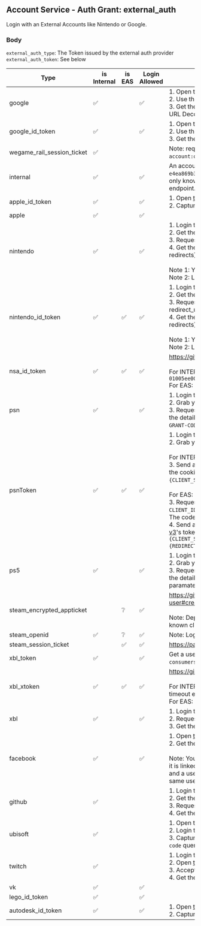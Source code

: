 ## Account Service - Auth Grant: external_auth

Login with an External Accounts like Nintendo or Google.

### Body

`external_auth_type`: The Token issued by the external auth provider \
`external_auth_token`: See below

| Type                       | is Internal | is EAS | Login Allowed | Obtaining Token                                                                                                                                                                                                                                                                                                                                                                                                                                                                                                                                                                                                                                                                                                                                                                                                                                                                                                                                                                                                                                                                                                                                                                                                                                                                                                                                                                                                                                                 |
| -------------------------- | ----------- | ------ | ------------- | --------------------------------------------------------------------------------------------------------------------------------------------------------------------------------------------------------------------------------------------------------------------------------------------------------------------------------------------------------------------------------------------------------------------------------------------------------------------------------------------------------------------------------------------------------------------------------------------------------------------------------------------------------------------------------------------------------------------------------------------------------------------------------------------------------------------------------------------------------------------------------------------------------------------------------------------------------------------------------------------------------------------------------------------------------------------------------------------------------------------------------------------------------------------------------------------------------------------------------------------------------------------------------------------------------------------------------------------------------------------------------------------------------------------------------------------------------------- |
| google                     | ✅          |        | ✅            | 1. Open the [Google Web Login](https://accounts.google.com/o/oauth2/v2/auth?client_id=81931294547-ict6llss8611g9nglndn2bnln48bo59d.apps.googleusercontent.com&response_type=code&scope=openid&redirect_uri=https://accounts.epicgames.com/OAuthAuthorized) <br/> 2. Use the Google Account you want to login with to Epic Games <br/> 3. Get the `code` from the URL when the Epic Games Error shows up (Must get URL Decoded before using it!)                                                                                                                                                                                                                                                                                                                                                                                                                                                                                                                                                                                                                                                                                                                                                                                                                                                                                                                                                                                                                 |
| google_id_token            | ✅          |        | ✅            | 1. Open the [Google Web Login](https://accounts.google.com/o/oauth2/v2/auth?client_id=81931294547-ict6llss8611g9nglndn2bnln48bo59d.apps.googleusercontent.com&response_type=id_token&scope=openid&nonce=egs&redirect_uri=https://accounts.epicgames.com/OAuthAuthorized) <br/> 2. Use the Google Account you want to login with to Epic Games <br/> 3. Get the `id_token` from the URL when the Epic Games Error shows up                                                                                                                                                                                                                                                                                                                                                                                                                                                                                                                                                                                                                                                                                                                                                                                                                                                                                                                                                                                                                                       |
| wegame_rail_session_ticket | ✅          |        |               | Note: requires client credentials to have `account:oauth:ext_auth:wegame:rail_session_ticket` to work properly                                                                                                                                                                                                                                                                                                                                                                                                                                                                                                                                                                                                                                                                                                                                                                                                                                                                                                                                                                                                                                                                                                                                                                                                                                                                                                                                                  |
| internal                   | ✅          |        | ✅            | An account id and an internal auth key seperated by a colon (e.g. `e4ea869b3d6841f6ab2346e9b5e72648:f048e0700a604714b0a2b117320c5cab`). The only known way to obtain an internal auth key is via the [Create Account](../../Account/CreateAccount.md) endpoint.                                                                                                                                                                                                                                                                                                                                                                                                                                                                                                                                                                                                                                                                                                                                                                                                                                                                                                                                                                                                                                                                                                                                                                                                 |
| apple_id_token             | ✅          |        | ✅            | 1. Open [this URL](https://appleid.apple.com/auth/authorize?client_id=com.epicgames.siwa&redirect_uri=https://www.epicgames.com/id/api/apple/oauth-authorized&response_type=code+id_token&scope=openid) and allow access. <br/> 2. Capture the id_token from the hash fragment of the url you are redirected to.                                                                                                                                                                                                                                                                                                                                                                                                                                                                                                                                                                                                                                                                                                                                                                                                                                                                                                                                                                                                                                                                                                                                                      |
| apple                      | ✅          |        | ✅            |                                                                                                                                                                                                                                                                                                                                                                                                                                                                                                                                                                                                                                                                                                                                                                                                                                                                                                                                                                                                                                                                                                                                                                                                                                                                                                                                                                                                                                                                 |
| nintendo                   | ✅          |        | ✅            | 1. Login to [Nintendo](https://accounts.nintendo.com/login) <br/> 2. Get the `NASID` cookie <br/> 3. Request [this URL](https://accounts.nintendo.com/connect/1.0.0/authorize/consent?client_id=1f6a6a4806931686&redirect_uri=https%3A%2F%2Faccounts.epicgames.com%2FOAuthAuthorized&display=popup&state=egs&force_verify=true&scope=openid+user.screenName&response_type=code) with the cookie <br/> 4. Get the `code` from the url params or the `location` header (If you dont follow redirects) <br/><br/> Note 1: You dont need to follow the redirects<br/>Note 2: Logging out of the Nintendo Website invalidates the `NASID`                                                                                                                                                                                                                                                                                                                                                                                                                                                                                                                                                                                                                                                                                                                                                                                                                            |
| nintendo_id_token          | ✅          | ✅     | ✅            | 1. Login to [Nintendo](https://accounts.nintendo.com/login) <br/> 2. Get the `NASID` cookie <br/> 3. Request [this URL](https://accounts.nintendo.com/connect/1.0.0/authorize/consent?client_id=1f6a6a4806931686&redirect_uri=https%3A%2F%2Faccounts.epicgames.com%2FOAuthAuthorized&display=popup&state=egs&force_verify=true&scope=openid+user.screenName&response_type=id_token) with the cookie (if using EAS, replace the client_id and the redirect_url with the respective values of the client setup in dev portal) <br/> 4. Get the `id_token` from the url or the `location` header (If you dont follow redirects) <br/><br/> Note 1: You dont need to follow the redirects<br/>Note 2: Logging out of the Nintendo Website invalidates the `NASID`                                                                                                                                                                                                                                                                                                                                                                                                                                                                                                                                                                                                                                                                                                   |
| nsa_id_token               | ✅          | ✅     | ✅            | https://github.com/kinnay/NintendoClients/wiki/BAAS-Server#post-100login <br/><br/> For INTERNAL: Use an appAuthNToken for `010025400aece000` or `01005ee0036ec000` <br/> For EAS: Use an appAuthNToken for the app id configured in dev portal.                                                                                                                                                                                                                                                                                                                                                                                                                                                                                                                                                                                                                                                                                                                                                                                                                                                                                                                                                                                                                                                                                                                                                                                                                |
| psn                        | ✅          |        | ✅            | 1. Login to [PlayStation](https://id.sonyentertainmentnetwork.com/id/management_ca/) <br/> 2. Grab your `npsso` cookie from [here](https://ca.account.sony.com/api/v1/ssocookie) <br/> 3. Request [this URL](https://ca.account.sony.com/api/v1/oauth/authorize?client_id=CLIENT_ID&redirect_uri=REDIRECT_URI&response_type=code&scope=psn:s2s) with the cookie, replacing `CLIENT_ID` and `REDIRECT_URI` with the details of the client's PSN configuration. The code will be in both the `X-NP-GRANT-CODE` header and the `code` query paramater of the location header.                                                                                                                                                                                                                                                                                                                                                                                                                                                                                                                                                                                                                                                                                                                                                                                                                                                                                      |
| psnToken                   | ✅          | ✅     | ✅            | 1. Login to [PlayStation](https://id.sonyentertainmentnetwork.com/id/management_ca/) <br/> 2. Grab your `npsso` cookie from [here](https://ca.account.sony.com/api/v1/ssocookie) <br/><br/> For INTERNAL: <br/> 3. Send an `application/x-www-form-urlencoded` POST request to [this URL](https://auth.api.sonyentertainmentnetwork.com/2.0/oauth/token) with the cookie and a post body of `client_id={CLIENT_ID}&client_secret={CLIENT_SECRET}&grant_type=sso_cookie&scope={ANY_SCOPE}`. <br/><br/> For EAS: <br/> 3. Request either [v1](https://ca.account.sony.com/api/v1/oauth/authorize?client_id=CLIENT_ID&redirect_uri=REDIRECT_URI&response_type=code&scope=openid) or [v3](https://ca.account.sony.com/api/authz/v3/oauth/authorize?client_id=CLIENT_ID&redirect_uri=REDIRECT_URI&response_type=code&scope=openid)'s authorize endpoint with the cookie, replacing `CLIENT_ID` and `REDIRECT_URI` with the details of the client's PSN configuration. The code will be in the `code` query paramater of the location header. <br/> 4. Send an `application/x-www-form-urlencoded` POST request to either [v1](https://auth.api.sonyentertainmentnetwork.com/2.0/oauth/token) or [v3](https://ca.account.sony.com/api/authz/v3/oauth/token)'s token endpoint with a post body of `client_id={CLIENT_ID}&client_secret={CLIENT_SECRET}&grant_type=authorization_code&code={CODE}&redirect_uri={REDIRECT_URI}`. The token will be the `id_token` field. |
| ps5                        | ✅          |        | ✅            | 1. Login to [PlayStation](https://id.sonyentertainmentnetwork.com/id/management_ca/) <br/> 2. Grab your `npsso` cookie from [here](https://ca.account.sony.com/api/v1/ssocookie) <br/> 3. Request [this URL](https://ca.account.sony.com/api/authz/v3/oauth/authorize?client_id=CLIENT_ID&redirect_uri=REDIRECT_URI&response_type=code&scope=psn:s2s) with the cookie, replacing `CLIENT_ID` and `REDIRECT_URI` with the details of the client's PSN configuration. The code will be in the `code` query paramater of the location header.                                                                                                                                                                                                                                                                                                                                                                                                                                                                                                                                                                                                                                                                                                                                                                                                                                                                                                                      |
| steam_encrypted_appticket  |             | ❔     | ✅            | https://github.com/DoctorMcKay/node-steam-user#createencryptedappticketappid-userdata-callback <br/><br/> Note: Deprecated in favor of `steam_session_ticket`. Login is blocked for all known clients.                                                                                                                                                                                                                                                                                                                                                                                                                                                                                                                                                                                                                                                                                                                                                                                                                                                                                                                                                                                                                                                                                                                                                                                                                                                          |
| steam_openid               | ✅          | ❔     | ✅            | Note: Login is blocked for all known clients.                                                                                                                                                                                                                                                                                                                                                                                                                                                                                                                                                                                                                                                                                                                                                                                                                                                                                                                                                                                                                                                                                                                                                                                                                                                                                                                                                                                                                   |
| steam_session_ticket       |             | ✅     | ✅            | https://partner.steamgames.com/doc/api/ISteamUser#GetAuthTicketForWebApi                                                                                                                                                                                                                                                                                                                                                                                                                                                                                                                                                                                                                                                                                                                                                                                                                                                                                                                                                                                                                                                                                                                                                                                                                                                                                                                                                                                        |
| xbl_token                  | ✅          |        | ✅            | Get a user OAuth access token for a Microsoft Azure application with the `consumers` tenant and the `XboxLive.signin` scope.                                                                                                                                                                                                                                                                                                                                                                                                                                                                                                                                                                                                                                                                                                                                                                                                                                                                                                                                                                                                                                                                                                                                                                                                                                                                                                                                    |
| xbl_xtoken                 | ✅          | ✅     | ✅            | https://gist.github.com/Jaren8r/49bc807e0a0f269b91f6d31f3381a0ea <br/><br/> For INTERNAL: Relying party is `rp://epicgames.com/`. Currently gives a database timeout error for an unknown reason. <br/> For EAS: Use the relying party of the game configured in dev portal.                                                                                                                                                                                                                                                                                                                                                                                                                                                                                                                                                                                                                                                                                                                                                                                                                                                                                                                                                                                                                                                                                                                                                                                    |
| xbl                        | ✅          |        | ✅            | 1. Login to Microsoft <br/> 2. Request [this URL](https://login.live.com/oauth20_authorize.srf?client_id=82023151-c27d-4fb5-8551-10c10724a55e&redirect_uri=https%3A%2F%2Faccounts.epicgames.com%2FOAuthAuthorized&state=&scope=xboxlive.signin&service_entity=undefined&force_verify=true&response_type=code&display=popup) but dont follow the redirect <br/> 3. Get the `code` from the `location` header                                                                                                                                                                                                                                                                                                                                                                                                                                                                                                                                                                                                                                                                                                                                                                                                                                                                                                                                                                                                                                                     |
| facebook                   | ✅          |        | ✅            | 1. Open [this URL](https://www.facebook.com/v4.0/dialog/oauth?client_id=1132078350149238&redirect_uri=https%3A%2F%2Faccounts.epicgames.com%2FOAuthAuthorized&scope=email%2Cuser_friends&response_type=token) <br/> 2. Get the `access_token` from the hash fragment of the location header. <br/><br/> Note: You can use an access token for your own facebook client here as well if it is linked to a business account, however, facebook uses app-scoped user ids and a user logged in with your client will appear as a different user than the same user logged in with epic's client.                                                                                                                                                                                                                                                                                                                                                                                                                                                                                                                                                                                                                                                                                                                                                                                                                                                                     |
| github                     | ✅          |        |               | 1. Login to [Github](https://github.com/login) <br/> 2. Get the `user_session` cookie <br/> 3. Request [this URL](https://github.com/login/oauth/authorize?client_id=5f5146bcf909bdf47f12&response_type=code) with the cookie <br/> 4. Get the `code` from the url or the `location` header (If you dont follow redirects)                                                                                                                                                                                                                                                                                                                                                                                                                                                                                                                                                                                                                                                                                                                                                                                                                                                                                                                                                                                                                                                                                                                                      |
| ubisoft                    | ✅          |        |               | 1. Open the [Link Ubisoft](https://www.epicgames.com/id/link/ubisoft) page and click continue <br/> 2. Login to Ubisoft <br/> 3. Capture the request to https://epicgames.com/id/api/state/:state and get the `code` query paramater                                                                                                                                                                                                                                                                                                                                                                                                                                                                                                                                                                                                                                                                                                                                                                                                                                                                                                                                                                                                                                                                                                                                                                                                                            |
| twitch                     | ✅          |        |               | 1. Login to [Twitch](https://www.twitch.tv/login) <br/> 2. Open [this Url](http://id.twitch.tv/oauth2/authorize?client_id=saactj7j6kcf5ogqcv4n6zsgx32sy41&redirect_uri=https%3A%2F%2Faccounts.epicgames.com%2FOAuthAuthorized&state=&scope=user_read%20viewing_activity_read&service_entity=undefined&force_verify=true&response_type=code&display=popup) <br/> 3. Accept the Access <br/> 4. Get the `code` query from the URL you have been redirected to                                                                                                                                                                                                                                                                                                                                                                                                                                                                                                                                                                                                                                                                                                                                                                                                                                                                                                                                                                                                     |
| vk                         | ✅          |        | ✅            |                                                                                                                                                                                                                                                                                                                                                                                                                                                                                                                                                                                                                                                                                                                                                                                                                                                                                                                                                                                                                                                                                                                                                                                                                                                                                                                                                                                                                                                                 |
| lego_id_token              | ✅          |        | ✅            |                                                                                                                                                                                                                                                                                                                                                                                                                                                                                                                                                                                                                                                                                                                                                                                                                                                                                                                                                                                                                                                                                                                                                                                                                                                                                                                                                                                                                                                                 |
| autodesk_id_token          | ✅          |        | ✅            | 1. Open [this URL](https://developer.api.autodesk.com/authentication/v2/authorize?response_type=id_token&client_id=fIAlQXfYRD1Ggb4wrHmdiA6qpe5p7GAB&redirect_uri=https%3A%2F%2Fepicgames.com%2Fid%2Foauth-authorized&scope=openid&nonce=egs) and click allow. <br/> 2. Capture the id_token from the hash fragment of the url you are redirected to.                                                                                                                                                                                                                                                                                                                                                                                                                                                                                                                                                                                                                                                                                                                                                                                                                                                                                                                                                                                                                                                                                                            |
